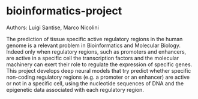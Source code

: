 # bioinformatics-project
Authors: Luigi Santise, Marco Nicolini

The prediction of tissue specific active regulatory regions in the human genome is a relevant problem in Bioinformatics and Molecular Biology. Indeed only when regulatory regions, such as promoters and enhancers, are active in a specific cell the transcription factors and the molecular machinery can exert their role to regulate the expression of specific genes. This project develops deep neural models that try predict whether specific non-coding regulatory regions (e.g. a promoter or an enhancer) are active or not in a specific cell, using the nucleotide sequences of DNA and the epigenetic data associated with each regulatory region.
